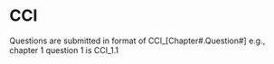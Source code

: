 # CCI

Questions are submitted in format of CCI_[Chapter#.Question#]
e.g., chapter 1 question 1 is CCI_1.1
